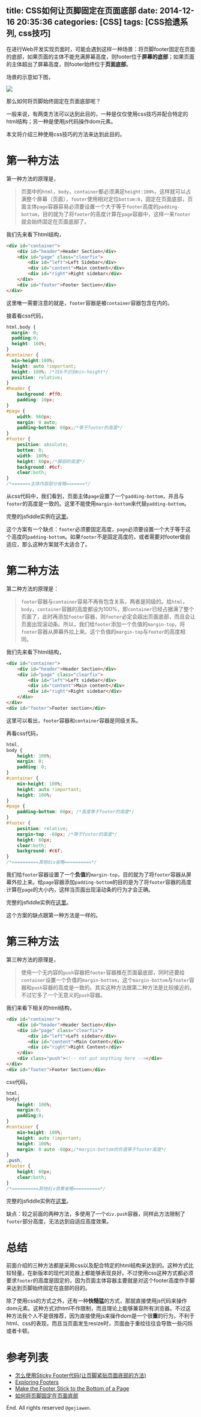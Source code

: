 title: CSS如何让页脚固定在页面底部
date: 2014-12-16 20:35:36
categories: [CSS]
tags: [CSS拾遗系列, css技巧]
---

在进行Web开发实现页面时，可能会遇到这样一种场景：将页脚footer固定在页面的底部，如果页面的主体不能充满屏幕高度，则footer位于**屏幕的底部**；如果页面的主体超出了屏幕高度，则footer始终位于**页面底部**。

场景的示意如下图，

![](img-01.png)

那么如何将页脚始终固定在页面底部呢？

一般来说，有两类方法可以达到此目的，一种是仅仅使用css技巧并配合特定的html结构；另一种是使用js代码操作dom元素。

本文将介绍三种使用css技巧的方法来达到此目的。

# 第一种方法

第一种方法的原理是，

> 页面中的`html`，`body`，`container`都必须满足`height:100%`，这样就可以占满整个屏幕（页面），`footer`使用相对定位`bottom:0`，固定在页面底部，页面主体`page`容器容易必须要设置一个大于等于`footer`高度的`padding-bottom`，目的就为了将`footer`的高度计算在`page`容器中，这样一来`footer`就会始终固定在页面底部了。

我们先来看下html结构，

```html
<div id="container">
    <div id="header">Header Section</div>
    <div id="page" class="clearfix">
        <div id="left">Left Sidebar</div>
        <div id="content">Main content</div>
        <div id="right">Right sidebar</div>
    </div>
    <div id="footer">Footer Section</div>
</div>
```

这里唯一需要注意的就是，`footer`容器是被`container`容器包含在内的。

接着看css代码，

```css
html,body {
  margin: 0;
  padding:0;
  height: 100%;
}
#container {
  min-height:100%;
  height: auto !important;
  height: 100%; /*IE6不识别min-height*/
  position: relative;
}
#header {
    background: #ff0;
    padding: 10px;
}
#page {
    width: 960px;
    margin: 0 auto;
    padding-bottom: 60px;/*等于footer的高度*/
}
#footer {
    position: absolute;
    bottom: 0;
    width: 100%;
    height: 60px;/*脚部的高度*/
    background: #6cf;
    clear:both;
}
/*=======主体内容部分省略=======*/
```

从css代码中，我们看到，页面主体`page`设置了一个`padding-bottom`，并且与`footer`的高度是一致的。这里不能使用`margin-bottom`来代替`padding-bottom`。

完整的jsfiddle实例在[这里](http://jsfiddle.net/gejiawen/19bjc7yz/)。

这个方案有一个缺点：`footer`必须要固定高度，`page`必须要设置一个大于等于这个高度的`padding-bottom`。如果`footer`不是固定高度的，或者需要对footer做自适应，那么这种方案就不太适合了。

# 第二种方法

第二种方法的原理是：

> `footer`容器与`container`容易不再有包含关系，两者是同级的。给`html`，`body`，`container`容器的高度都设为100%，即`container`已经占据满了整个页面了，此时再添加`footer`容器，则`footer`必定会超出页面底部，而且会让页面出现滚动条。所以，我们给`footer`添加一个负值的`margin-top`，将`footer`容器从屏幕外拉上来。这个负值的`margin-top`与`footer`的高度相同。

我们先来看下html结构，

```html
<div id="container">
    <div id="header">Header Section</div>
    <div id="page" class="clearfix">
        <div id="left">Left sidebar</div>
        <div id="content">Main content</div>
        <div id="right">Right sidebar</div>
    </div>
</div>
<div id="footer">Footer section</div>
```

这里可以看出，`footer`容器和`container`容器是同级关系。

再看css代码，

```css
html,
body {
    height: 100%;
    margin: 0;
    padding: 0;
}
#container {
    min-height: 100%;
    height: auto !important;
    height: 100%;
}
#page {
    padding-bottom: 60px; /*高度等于footer的高度*/
}
#footer {
    position: relative;
    margin-top: -60px; /*等于footer的高度*/
    height: 60px;
    clear:both;
    background: #c6f;
}
/*==========其他div省略==========*/
```

我们给`footer`容器设置了一个**负值**的`margin-top`，目的就为了将`footer`容器从屏幕外拉上来。给`page`容器添加`padding-bottom`的目的是为了将`footer`容器的高度计算在`page`的大小内，这样当页面出现滚动条的行为才会正确。

完整的jsfiddle实例在[这里](http://jsfiddle.net/gejiawen/4npL8uLr/)。

这个方案的缺点跟第一种方法是一样的。

# 第三种方法

第三种方法的原理是，

> 使用一个无内容的`push`容器把`footer`容器推在页面最底部，同时还要给`container`设置一个负值的`margin-bottom`，这个`margin-bottom`与`footer`容器和`push`容器的高度是一致的。其实这种方法跟第二种方法是比较接近的。不过它多了一个无意义的`push`容器。

我们来看下相关的html结构，

```html
<div id="container">
    <div id="header">Header Section</div>
    <div id="page" class="clearfix">
        <div id="left">Left sidebar</div>
        <div id="content">Main Content</div>
        <div id="right">Right Content</div>
    </div>
    <div class="push"><!-- not put anything here --></div>
</div>
<div id="footer">Footer Section</div>
```

css代码，

```css
html,
body{
    height: 100%;
    margin:0;
    padding:0;
}
#container {
    min-height: 100%;
    height: auto !important;
    height: 100%;
    margin: 0 auto -60px;/*margin-bottom的负值等于footer高度*/
}
.push,
#footer {
    height: 60px;
    clear:both;
}
/*==========其他div效果省略==========*/
```

完整的jsfiddle实例在[这里](http://jsfiddle.net/gejiawen/om5uf2hu/)。

缺点：较之前面的两种方法，多使用了一个`div.push`容器，同样此方法限制了`footer`部分高度，无法达到自适应高度效果。

# 总结

前面介绍的三种方法都是采用css以及配合特定的html结构来达到的。这种方式比较轻量，在新版本的现代浏览器上都能够表现良好。不过使用css这种方式都必须要求`footer`的高度是固定的，因为页面主体容器主要就是对这个footer高度作手脚来达到页脚始终固定在底部的目的。

除了使用css的方式之外，还有一种**快糙猛**的方式，那就直接使用js代码来操作dom元素。这种方式对html不作限制，而且理论上能够兼容所有浏览器。不过这种方法我个人不是很推荐，因为直接使用js来操作dom是一个很**重**的行为，不利于html、css的表现，而且当页面发生resize时，页面由于重绘往往会导致一些闪烁或者卡顿。

# 参考列表

- [怎么使用Sticky Footer代码(让页脚紧贴页面底部的方法)](http://www.cnblogs.com/rippleyong/archive/2009/11/05/1596526.html)
- [Exploring Footers](http://alistapart.com/article/footers)
- [Make the Footer Stick to the Bottom of a Page](http://ryanfait.com/resources/footer-stick-to-bottom-of-page/)
- [如何将页脚固定在页面底部](http://www.w3cplus.com/css/css-sticky-foot-at-bottom-of-the-page)

End. All rights reserved `@gejiawen`.
